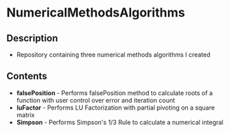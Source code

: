 # NumericalMethodsAlgorithms
## Description
* Repository containing three numerical methods algorithms I created
## Contents
* **falsePosition** - Performs falsePosition method to calculate roots of a function with user control over error and iteration count
* **luFactor** - Performs LU Factorization with partial pivoting on a square matrix
* **Simpson** - Performs Simpson's 1/3 Rule to calculate a numerical integral
